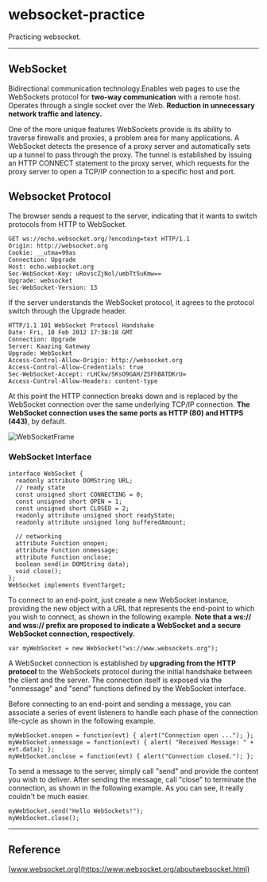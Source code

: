 # websocket-practice
Practicing websocket.

---

## WebSocket

Bidirectional communication technology.Enables web pages to use the WebSockets protocol for **two-way communication** with a remote host. Operates through a single socket over the Web. **Reduction in unnecessary network traffic and latency.**

One of the more unique features WebSockets provide is its ability to traverse firewalls and proxies, a problem area for many applications. A WebSocket detects the presence of a proxy server and automatically sets up a tunnel to pass through the proxy. The tunnel is established by issuing an HTTP CONNECT statement to the proxy server, which requests for the proxy server to open a TCP/IP connection to a specific host and port.

## Websocket Protocol

The browser sends a request to the server, indicating that it wants to switch protocols from HTTP to WebSocket.

```
GET ws://echo.websocket.org/?encoding=text HTTP/1.1
Origin: http://websocket.org
Cookie: __utma=99as
Connection: Upgrade
Host: echo.websocket.org
Sec-WebSocket-Key: uRovscZjNol/umbTt5uKmw==
Upgrade: websocket
Sec-WebSocket-Version: 13
```

If the server understands the WebSocket protocol, it agrees to the protocol switch through the Upgrade header.

```
HTTP/1.1 101 WebSocket Protocol Handshake
Date: Fri, 10 Feb 2012 17:38:18 GMT
Connection: Upgrade
Server: Kaazing Gateway
Upgrade: WebSocket
Access-Control-Allow-Origin: http://websocket.org
Access-Control-Allow-Credentials: true
Sec-WebSocket-Accept: rLHCkw/SKsO9GAH/ZSFhBATDKrU=
Access-Control-Allow-Headers: content-type
```

At this point the HTTP connection breaks down and is replaced by the WebSocket connection over the same underlying TCP/IP connection. **The WebSocket connection uses the same ports as HTTP (80) and HTTPS (443)**, by default.

![WebSocketFrame](https://www.websocket.org/img/WebSocketFrame.png)

### WebSocket Interface

```
interface WebSocket {
  readonly attribute DOMString URL;
  // ready state
  const unsigned short CONNECTING = 0;
  const unsigned short OPEN = 1;
  const unsigned short CLOSED = 2;
  readonly attribute unsigned short readyState;
  readonly attribute unsigned long bufferedAmount;

  // networking
  attribute Function onopen;
  attribute Function onmessage;
  attribute Function onclose;
  boolean send(in DOMString data);
  void close();
};
WebSocket implements EventTarget;
```

To connect to an end-point, just create a new WebSocket instance, providing the new object with a URL that represents the end-point to which you wish to connect, as shown in the following example. **Note that a ws:// and wss:// prefix are proposed to indicate a WebSocket and a secure WebSocket connection, respectively.**

```
var myWebSocket = new WebSocket("ws://www.websockets.org");
```

A WebSocket connection is established by **upgrading from the HTTP protocol** to the WebSockets protocol during the initial handshake between the client and the server. The connection itself is exposed via the "onmessage" and "send" functions defined by the WebSocket interface.

Before connecting to an end-point and sending a message, you can associate a series of event listeners to handle each phase of the connection life-cycle as shown in the following example.

```
myWebSocket.onopen = function(evt) { alert("Connection open ..."); };
myWebSocket.onmessage = function(evt) { alert( "Received Message: " + evt.data); };
myWebSocket.onclose = function(evt) { alert("Connection closed."); };      
```

To send a message to the server, simply call "send" and provide the content you wish to deliver. After sending the message, call "close" to terminate the connection, as shown in the following example. As you can see, it really couldn't be much easier.

```
myWebSocket.send("Hello WebSockets!");
myWebSocket.close();
```

---

## Reference

[www.websocket.org](https://www.websocket.org/aboutwebsocket.html)
